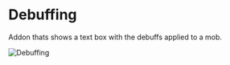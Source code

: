 # Debuffing

Addon thats shows a text box with the debuffs applied to a mob.

![Debuffing](http://i.imgur.com/udXEjjw.jpg)
